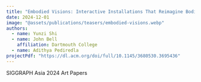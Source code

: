 ```yaml
---
title: "Embodied Visions: Interactive Installations That Reimagine Bodily Presence in Digital Imaging Apparatuses as Shadows"
date: 2024-12-01
image: "@assets/publications/teasers/embodied-visions.webp"
authors:
  - name: Yunzi Shi
  - name: John Bell
    affiliation: Dartmouth College
  - name: Adithya Pediredla
projectPdf: "https://dl.acm.org/doi/full/10.1145/3680530.3695436"
---
```


SIGGRAPH Asia 2024 Art Papers